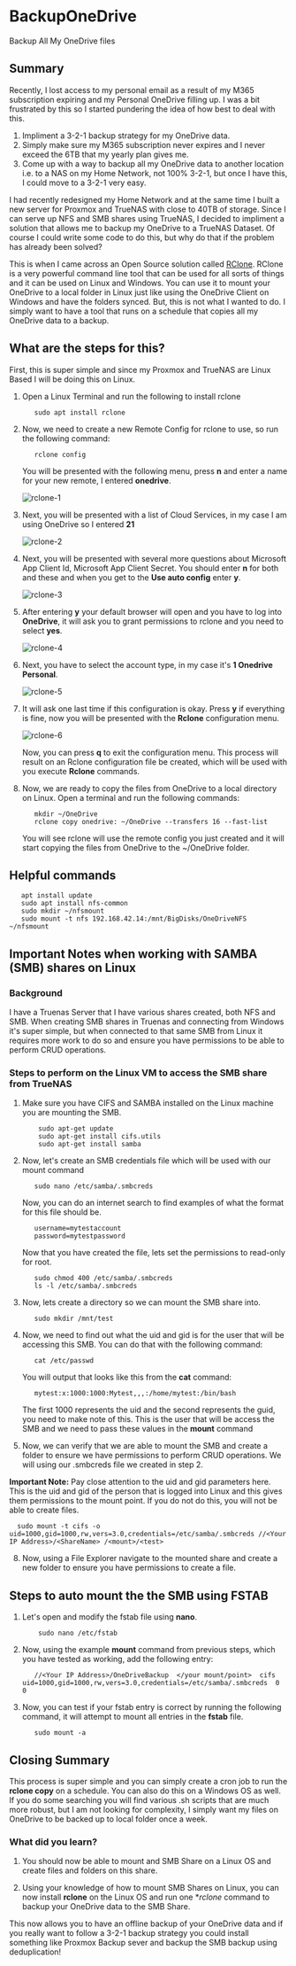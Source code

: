 # BackupOneDrive
Backup All My OneDrive files

## Summary
Recently, I lost access to my personal email as a result of my M365 subscription expiring and my Personal OneDrive filling up.  I was a bit frustrated by this so I started pundering the idea of how best to deal with this.  

   1. Impliment a 3-2-1 backup strategy for my OneDrive data.
   2. Simply make sure my M365 subscription never expires and I never exceed the 6TB that my yearly plan gives me.
   3. Come up with a way to backup all my OneDrive data to another location i.e. to a NAS on my Home Network, not 100% 3-2-1, but once I have this, I could move to a 3-2-1 very easy.

I had recently redesigned my Home Network and at the same time I built a new server for Proxmox and TrueNAS with close to 40TB of storage.  Since I can serve up NFS and SMB shares using TrueNAS, I decided to impliment a solution that allows me to backup my OneDrive to a TrueNAS Dataset.  Of course I could write some code to do this, but why do that if the problem has already been solved?    

This is when I came across an Open Source solution called [RClone](https://rclone.org/). RClone is a very powerful command line tool that can be used for all sorts of things and it can be used on Linux and Windows.  You can use it to mount your OneDrive to a local folder in Linux just like using the OneDrive Client on Windows and have the folders synced.  But, this is not what I wanted to do.  I simply want to have a tool that runs on a schedule that copies all my OneDrive data to a backup.

## What are the steps for this?
First, this is super simple and since my Proxmox and TrueNAS are Linux Based I will be doing this on Linux.

1. Open a Linux Terminal and run the following to install rclone

      ~~~
         sudo apt install rclone
      ~~~

2. Now, we need to create a new Remote Config for rclone to use, so run the following command:

     ~~~
        rclone config
     ~~~
     You will be presented with the following menu, press **n** and enter a name for your new remote, I entered **onedrive**.
     
     ![rclone-1](https://github.com/Rickcau/BackupOneDrive/assets/17052492/788a66f8-90d9-4f37-9a9f-ca6a3c1cbe13)

3. Next, you will be presented with a list of Cloud Services, in my case I am using OneDrive so I entered **21**
   
     ![rclone-2](https://github.com/Rickcau/BackupOneDrive/assets/17052492/92234242-fe73-44e4-a7ca-4aae52965bdd)

4. Next, you will be presented with several more questions about Microsoft App Client Id, Microsoft App Client Secret.  You should enter **n** for both and these and when you get to the **Use auto config** enter **y**.

   ![rclone-3](https://github.com/Rickcau/BackupOneDrive/assets/17052492/6e22663e-851c-49e2-b92a-f1afde9eacf2)

5. After entering **y** your default browser will open and you have to log into **OneDrive**, it will ask you to grant permissions to rclone and you need to select **yes**.

   ![rclone-4](https://github.com/Rickcau/BackupOneDrive/assets/17052492/ac9816a9-7ba6-4339-83af-f5094f98ee53)

6. Next, you have to select the account type, in my case it's **1 Onedrive Personal**.

   ![rclone-5](https://github.com/Rickcau/BackupOneDrive/assets/17052492/c1a89d8c-7fbf-4f5e-8045-f1d2f147e5d8)

7. It will ask one last time if this configuration is okay.  Press **y** if everything is fine, now you will be presented with the **Rclone** configuration menu.

   ![rclone-6](https://github.com/Rickcau/BackupOneDrive/assets/17052492/d805f0d7-d53f-4b5f-b688-91664deb803f)

   Now, you can press **q** to exit the configuration menu.  This process will result on an Rclone configuration file be created, which will be used with you execute **Rclone** commands.

8. Now, we are ready to copy the files from OneDrive to a local directory on Linux.  Open a terminal and run the following commands:

   ~~~
      mkdir ~/OneDrive
      rclone copy onedrive: ~/OneDrive --transfers 16 --fast-list
   ~~~

   You will see rclone will use the remote config you just created and it will start copying the files from OneDrive to the ~/OneDrive folder.

## Helpful commands
   
   ~~~
      apt install update
      sudo apt install nfs-common
      sudo mkdir ~/nfsmount
      sudo mount -t nfs 192.168.42.14:/mnt/BigDisks/OneDriveNFS ~/nfsmount 
   ~~~

## Important Notes when working with SAMBA (SMB) shares on Linux

### Background
I have a Truenas Server that I have various shares created, both NFS and SMB.  When creating SMB shares in Truenas and connecting from Windows it's super simple, but when connected to that same SMB from Linux it requires more work to do so and ensure you have permissions to be able to perform CRUD operations.

### Steps to perform on the Linux VM to access the SMB share from TrueNAS

1. Make sure you have CIFS and SAMBA installed on the Linux machine you are mounting the SMB.

   ~~~
       sudo apt-get update
       sudo apt-get install cifs.utils
       sudo apt-get install samba
   ~~~

2. Now, let's create an SMB credentials file which will be used with our mount command

   ~~~
      sudo nano /etc/samba/.smbcreds
   ~~~

   Now, you can do an internet search to find examples of what the format for this file should be. 

   ~~~
      username=mytestaccount
      password=mytestpassword
   ~~~

   Now that you have created the file, lets set the permissions to read-only for root.

   ~~~
      sudo chmod 400 /etc/samba/.smbcreds
      ls -l /etc/samba/.smbcreds
   ~~~

4. Now, lets create a directory so we can mount the SMB share into.

   ~~~
      sudo mkdir /mnt/test
   ~~~

5. Now, we need to find out what the uid and gid is for the user that will be accessing this SMB.  You can do that with the following command:

   ~~~
      cat /etc/passwd
   ~~~

   You will output that looks like this from the **cat** command:

   ~~~
      mytest:x:1000:1000:Mytest,,,:/home/mytest:/bin/bash
   ~~~

   The first 1000 represents the uid and the second represents the guid, you need to make note of this.  This is the user that will be access the SMB and we need to pass these values in the **mount** command
   

7. Now, we can verify that we are able to mount the SMB and create a folder to ensure we have permissions to perform CRUD operations.  We will using our .smbcreds file we created in step 2.  

**Important Note:** Pay close attention to the uid and gid parameters here.  This is the uid and gid of the person that is logged into Linux and this gives them permissions to the mount point.  If you do not do this, you will not be able to create files.
   
   ~~~
     sudo mount -t cifs -o uid=1000,gid=1000,rw,vers=3.0,credentials=/etc/samba/.smbcreds //<Your IP Address>/<ShareName> /<mount>/<test>
   ~~~

8. Now, using a File Explorer navigate to the mounted share and create a new folder to ensure you have permissions to create a file.

## Steps to **auto mount** the the SMB using FSTAB

1. Let's open and modify the fstab file using **nano**.

   ~~~
       sudo nano /etc/fstab
   ~~~

2. Now, using the example **mount** command from previous steps, which you have tested as working, add the following entry:

   ~~~
      //<Your IP Address>/OneDriveBackup  </your mount/point>  cifs  uid=1000,gid=1000,rw,vers=3.0,credentials=/etc/samba/.smbcreds  0  0
   ~~~

3. Now, you can test if your fstab entry is correct by running the following command, it will attempt to mount all entries in the **fstab** file.

   ~~~
      sudo mount -a
   ~~~

## Closing Summary
This process is super simple and you can simply create a cron job to run the **rclone copy** on a schedule.  You can also do this on a Windows OS as well.  If you do some searching you will find various .sh scripts that are much more robust, but I am not looking for complexity, I simply want my files on OneDrive to be backed up to local folder once a week.  

### What did you learn?

1. You should now be able to mount and SMB Share on a Linux OS and create files and folders on this share.

2. Using your knowledge of how to mount SMB Shares on Linux, you can now install **rclone** on the Linux OS and run one **rclone* command to backup your OneDrive data to the SMB Share.

This now allows you to have an offline backup of your OneDrive data and if you really want to follow a 3-2-1 backup strategy you could install something like Proxmox Backup sever and backup the SMB backup using deduplication!
